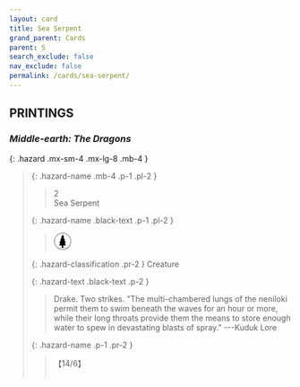 ```yaml
---
layout: card
title: Sea Serpent
grand_parent: Cards
parent: S
search_exclude: false
nav_exclude: false
permalink: /cards/sea-serpent/
---
```


## PRINTINGS


### _Middle-earth: The Dragons_

{: .hazard .mx-sm-4 .mx-lg-8 .mb-4 }
> {: .hazard-name .mb-4 .p-1 .pl-2 }
> > <div class="hazard-mp">2</div>
> > <div class="card-name">Sea Serpent</div>
>
> {: .hazard-name .black-text .p-1 .pl-2 }
> > ![](/assets/images/wilderness.svg)
>
> {: .hazard-classification .pr-2 }
> Creature
>
> {: .hazard-text .black-text .p-2 }
> > Drake. Two strikes.   "The multi-chambered lungs of the neniloki permit them to swim beneath the waves for an hour or more, while their long throats provide them the means to store enough water to spew in devastating blasts of spray." ---Kuduk Lore 
>
> {: .hazard-name .p-1 .pr-2 }
> > <div class="card-shield">【14/6】</div>
> > <div class="card-corruption">&nbsp;</div>
